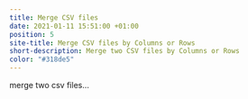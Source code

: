 ```yaml
---
title: Merge CSV files
date: 2021-01-11 15:51:00 +01:00
position: 5
site-title: Merge CSV files by Columns or Rows
short-description: Merge two CSV files by Columns or Rows
color: "#318de5"
---
```


merge two csv files...